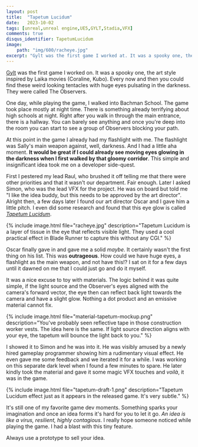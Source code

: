 ```yaml
---
layout: post
title:  "Tapetum Lucidum"
date:   2023-10-02
tags: [unreal,unreal engine,UE5,GYLT,Stadia,VFX]
comments: true
disqus_identifier: TapetumLucidum
image: 
    path: "img/600/racheye.jpg"
excerpt: "Gylt was the first game I worked at. It was a spooky one, the art style inspired by Laika movies (Coraline, Kubo). Every now and then you could find these weird looking tentacles with huge eyes pulsating in the darkness. They were called The Observers."
---
```


[Gylt](https://store.steampowered.com/app/2206210/GYLT/) was the first game I worked on. It was a spooky one, the art style inspired by Laika movies (Coraline, Kubo). Every now and then you could find these weird looking tentacles with huge eyes pulsating in the darkness. They were called The Observers.

One day, while playing the game, I walked into Bachman School. The game took place mostly at night time. There is something already terrifying about high schools at night. Right after you walk in through the main entrance, there is a hallway. You can barely see anything and once you're deep into the room you can start to see a group of Observers blocking your path.

At this point in the game I already had my flashlight with me. The flashlight was Sally's main weapon against, well, darkness. And I had a little aha moment. **It would be great if I could already see moving eyes glowing in the darkness when I first walked by that gloomy corridor**. This simple and insignificant idea took me on a developer side-quest.

First I pestered my lead Raul, who brushed it off telling me that there were other priorities and that it wasn't our department. Fair enough. Later I asked Simon, who was the lead VFX for the project. He was on board but told me "I like the idea buddy, but this needs to be approved by the art director". Alright then, a few days later I found our art director Oscar and I gave him a little pitch. I even did some research and found that this eye glow is called [*Tapetum Lucidum*](https://en.wikipedia.org/wiki/Tapetum_lucidum).

{% include image.html file="racheye.jpg" description="Tapetum Lucidum is a layer of tissue in the eye that reflects visible light. They used a cool practical effect in Blade Runner to capture this without any CGI." %}

Oscar finally gave in and gave me a solid *maybe*. It certainly wasn't the first thing on his list. This was **outrageous**. How could we have huge eyes, a flashlight as the main weapon, and not have this!? I sat on it for a few days until it dawned on me that I could just go and do it myself.

It was a nice excuse to toy with materials. The logic behind it was quite simple, if the light source and the Observer's eyes aligned with the camera's forward vector, the eye then can reflect back light towards the camera and have a slight glow. Nothing a dot product and an emissive material cannot fix.

{% include image.html file="material-tapetum-mockup.png" description="You've probably seen reflective tape in those construction worker vests. The idea here is the same. If light source direction aligns with your eye, the tapetum will bounce the light back to you." %}

I showed it to Simon and he was into it. He was visibly amused by a newly hired gameplay programmer showing him a rudimentary visual effect. He even gave me some feedback and we iterated it for a while. I was working on this separate dark level when I found a few minutes to spare. He later kindly took the material and gave it some magic VFX touches and *voilà*, it was in the game.

{% include image.html file="tapetum-draft-1.png" description="Tapetum Lucidum effect just as it appears in the released game. It's very subtle." %}

It's still one of my favorite game dev moments. Something sparks your imagination and once an idea forms it's hard for you to let it go. *An idea is like a virus, resilient, highly contagious*. I really hope someone noticed while playing the game. I had a blast with this tiny feature.

Always use a prototype to sell your idea.